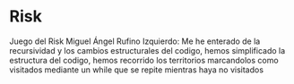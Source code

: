 # Risk
Juego del Risk
Miguel Ángel Rufino Izquierdo: Me he enterado de la recursividad y los cambios estructurales del codigo, hemos simplificado la estructura del codigo, hemos recorrido los territorios marcandolos como visitados mediante un while que se repite mientras haya no visitados
